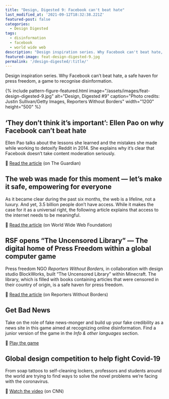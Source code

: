```yaml
---
title: "Design, Digested 9: Facebook can't beat hate"
last_modified_at: '2021-09-12T18:32:38.221Z'
featured-post: false
categories:
  - Design Digested
tags:
  - disinformation
  - facebook
  - world wide web
description: "Design inspiration series. Why Facebook can't beat hate, a safe haven for press freedom, a game to recognise disinformation."
featured-image: feat-design-digested-9.jpg
permalink: '/design-digested/:title/'
---
```

<p class="lead">Design inspiration series. Why Facebook can’t beat hate, a safe haven for press freedom, a game to recognise disinformation.</p>

<!--more-->

{% include pattern-figure-featured.html image="/assets/images/feat-design-digested-9.jpg" alt="Design, Digested #9" caption="Photo credits: Justin Sullivan/Getty Images, Reporters Without Borders" width="1200" height="500" %}

## ‘They don’t think it’s important’: Ellen Pao on why Facebook can’t beat hate

Ellen Pao talks about the lessons she learned and the mistakes she made while working to detoxify Reddit in 2014. She explains why it’s clear that Facebook doesn’t take content moderation seriously.

<p class="detached">🔗 <a href="https://www.theguardian.com/media/2020/jul/21/ellen-pao-facebook-free-speech-hate-social-media" target="_blank" rel="noopener">Read the article</a> (on The Guardian)</p>

## The web was made for this moment — let’s make it safe, empowering for everyone

As it became clear during the past six months, the web is a lifeline, not a luxury. And yet, 3.5 billion people don’t have access. While it makes the case for it as a universal right, the following article explains that access to the internet needs to be meaningful.

<p class="detached">🔗 <a href="https://webfoundation.org/2020/07/the-web-was-made-for-this-moment-lets-make-it-safe-empowering-for-everyone/" target="_blank" rel="noopener">Read the article</a> (on World Wide Web Foundation)</p>

## RSF opens “The Uncensored Library” — The digital home of Press Freedom within a global computer game

Press freedom NGO _Reporters Without Borders,_ in collaboration with design studio BlockWorks, built “The Uncensored Library” within Minecraft. The library, which is filled with books containing articles that were censored in their country of origin, is a safe haven for press freedom.

<p class="detached">🔗 <a href="https://rsf.org/en/news/rsf-opens-uncensored-library-digital-home-press-freedom-within-global-computer-game" target="_blank" rel="noopener">Read the article</a> (on Reporters Without Borders)</p>

## Get Bad News

Take on the role of fake news-monger and build up your fake credibility as a news site in this game aimed at recognizing online disinformation. Find a junior version of the game in the _Info & other languages_ section.

<p class="detached">🔗 <a href="https://www.getbadnews.com/#intro" target="_blank" rel="noopener">Play the game</a></p>

## Global design competition to help fight Covid-19

From soap tattoos to self-cleaning lockers, professors and students around the world are trying to find ways to solve the novel problems we’re facing with the coronavirus.

<p class="detached">🔗 <a href="https://edition.cnn.com/videos/design/2020/06/05/grad-show-dubai-design-week-coronavirus-global-gateway-lon-orig.cnn" target="_blank" rel="noopener">Watch the video</a> (on CNN)</p>
